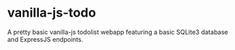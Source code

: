 # vanilla-js-todo
A pretty basic vanilla-js todolist webapp featuring a basic SQLite3 database and ExpressJS endpoints.
